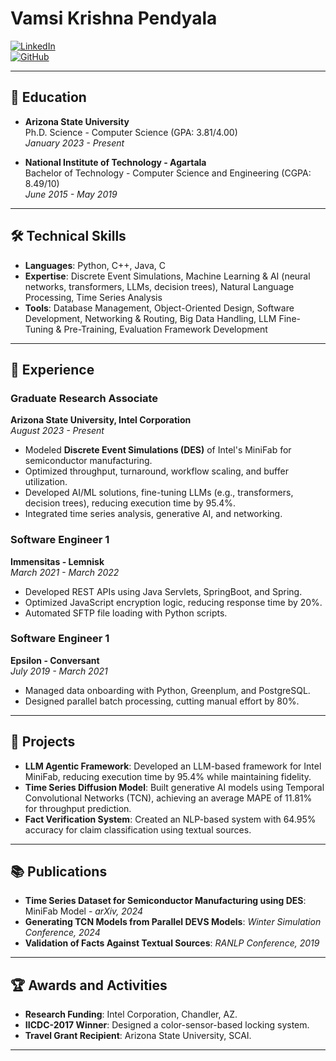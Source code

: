# Vamsi Krishna Pendyala

[![LinkedIn](https://img.shields.io/badge/LinkedIn-blue?style=flat&logo=linkedin)](https://www.linkedin.com/in/vamsi-krishna-pendyala-17033a188)  
[![GitHub](https://img.shields.io/badge/GitHub-grey?style=flat&logo=github)](https://github.com/code-krishna)   

---

## 🏫 **Education**
- **Arizona State University**  
Ph.D. Science - Computer Science (GPA: 3.81/4.00)  
*January 2023 - Present*

- **National Institute of Technology - Agartala**  
Bachelor of Technology - Computer Science and Engineering (CGPA: 8.49/10)  
*June 2015 - May 2019*

---

## 🛠️ **Technical Skills**
- **Languages**: Python, C++, Java, C  
- **Expertise**: Discrete Event Simulations, Machine Learning & AI (neural networks, transformers, LLMs, decision trees), Natural Language Processing, Time Series Analysis  
- **Tools**: Database Management, Object-Oriented Design, Software Development, Networking & Routing, Big Data Handling, LLM Fine-Tuning & Pre-Training, Evaluation Framework Development  

---

## 💼 **Experience**

### **Graduate Research Associate**  
**Arizona State University, Intel Corporation**  
*August 2023 - Present*  
- Modeled **Discrete Event Simulations (DES)** of Intel's MiniFab for semiconductor manufacturing.  
- Optimized throughput, turnaround, workflow scaling, and buffer utilization.  
- Developed AI/ML solutions, fine-tuning LLMs (e.g., transformers, decision trees), reducing execution time by 95.4%.  
- Integrated time series analysis, generative AI, and networking.

### **Software Engineer 1**  
**Immensitas - Lemnisk**  
*March 2021 - March 2022*  
- Developed REST APIs using Java Servlets, SpringBoot, and Spring.  
- Optimized JavaScript encryption logic, reducing response time by 20%.  
- Automated SFTP file loading with Python scripts.  

### **Software Engineer 1**  
**Epsilon - Conversant**  
*July 2019 - March 2021*  
- Managed data onboarding with Python, Greenplum, and PostgreSQL.  
- Designed parallel batch processing, cutting manual effort by 80%.  

---

## 🔬 **Projects**
- **LLM Agentic Framework**: Developed an LLM-based framework for Intel MiniFab, reducing execution time by 95.4% while maintaining fidelity.  
- **Time Series Diffusion Model**: Built generative AI models using Temporal Convolutional Networks (TCN), achieving an average MAPE of 11.81% for throughput prediction.  
- **Fact Verification System**: Created an NLP-based system with 64.95% accuracy for claim classification using textual sources.  

---

## 📚 **Publications**
- **Time Series Dataset for Semiconductor Manufacturing using DES**: MiniFab Model - *arXiv, 2024*  
- **Generating TCN Models from Parallel DEVS Models**: *Winter Simulation Conference, 2024*  
- **Validation of Facts Against Textual Sources**: *RANLP Conference, 2019*

---

## 🏆 **Awards and Activities**
- **Research Funding**: Intel Corporation, Chandler, AZ.  
- **IICDC-2017 Winner**: Designed a color-sensor-based locking system.  
- **Travel Grant Recipient**: Arizona State University, SCAI.  

---
